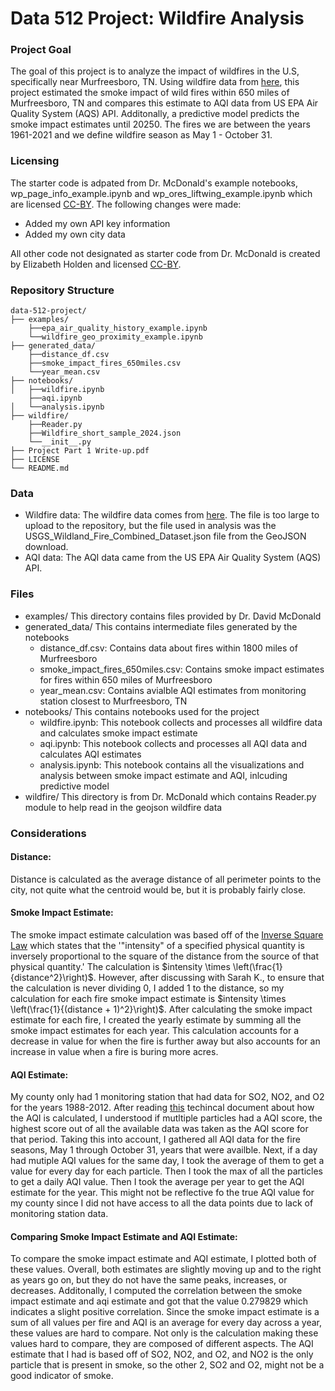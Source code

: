 # Data 512 Project: Wildfire Analysis

### Project Goal

The goal of this project is to analyze the impact of wildfires in the U.S, specifically near Murfreesboro, TN. Using wildfire data from [here](https://www.sciencebase.gov/catalog/item/61aa537dd34eb622f699df81), this project estimated the smoke impact of wild fires within 650 miles of Murfreesboro, TN and compares this estimate to AQI data from US EPA Air Quality System (AQS) API. Additonally, a predictive model predicts the smoke impact estimates until 20250. The fires we are between the years 1961-2021 and we define wildfire season as May 1 - October 31.

### Licensing
The starter code is adpated from Dr. McDonald's example notebooks, wp_page_info_example.ipynb and wp_ores_liftwing_example.ipynb which are licensed [CC-BY](https://creativecommons.org/licenses/by/4.0/). The following changes were made:
- Added my own API key information
- Added my own city data

All other code not designated as starter code from Dr. McDonald is created by Elizabeth Holden and licensed [CC-BY](https://creativecommons.org/licenses/by/4.0/).

### Repository Structure

```plaintext
data-512-project/
├── examples/
    ├──epa_air_quality_history_example.ipynb
    └──wildfire_geo_proximity_example.ipynb                      
├── generated_data/
    ├──distance_df.csv
    ├──smoke_impact_fires_650miles.csv
    └──year_mean.csv                                                  
├── notebooks/
│   ├──wildfire.ipynb
    ├──aqi.ipynb  
│   └──analysis.ipynb                 
├── wildfire/
    ├──Reader.py
    ├──Wildfire_short_sample_2024.json
    └──__init__.py
├── Project Part 1 Write-up.pdf                     
├── LICENSE                            
└── README.md
```
### Data
- Wildfire data: The wildfire data comes from [here](https://www.sciencebase.gov/catalog/item/61aa537dd34eb622f699df81). The file is too large to upload to the repository, but the file used in analysis was the USGS_Wildland_Fire_Combined_Dataset.json file from the GeoJSON download.
- AQI data: The AQI data came from the US EPA Air Quality System (AQS) API.

### Files
- examples/ This directory contains files provided by Dr. David McDonald
- generated_data/ This contains intermediate files generated by the notebooks
    - distance_df.csv: Contains data about fires within 1800 miles of Murfreesboro
    - smoke_impact_fires_650miles.csv: Contains smoke impact estimates for fires within 650 miles of Murfreesboro
    - year_mean.csv: Contains avialble AQI estimates from monitoring station closest to Murfreesboro, TN
- notebooks/ This contains notebooks used for the project
    - wildfire.ipynb: This notebook collects and processes all wildfire data and calculates smoke impact estimate
    - aqi.ipynb: This notebook collects and processes all AQI data and calculates AQI estimates
    - analysis.ipynb: This notebook contains all the visualizations and analysis between smoke impact estimate and AQI, inlcuding predictive model
- wildfire/ This directory is from Dr. McDonald which contains Reader.py module to help read in the geojson wildfire data

### Considerations
#### Distance:
Distance is calculated as the average distance of all perimeter points to the city, not quite what the centroid would be, but it is probably fairly close.
#### Smoke Impact Estimate:
The smoke impact estimate calculation was based off of the [Inverse Square Law](https://en.wikipedia.org/wiki/Inverse-square_law) which states that the '"intensity" of a specified physical quantity is inversely proportional to the square of the distance from the source of that physical quantity.' The calculation is $intensity \times \left(\frac{1}{distance^2}\right)$. However, after discussing with Sarah K., to ensure that the calculation is never dividing 0, I added 1 to the distance, so my calculation for each fire smoke impact estimate is $intensity \times \left(\frac{1}{(distance + 1)^2}\right)$. After calculating the smoke impact estimate for each fire, I created the yearly estimate by summing all the smoke impact estimates for each year. This calculation accounts for a decrease in value for when the fire is further away but also accounts for an increase in value when a fire is buring more acres. 
#### AQI Estimate:
My county only had 1 monitoring station that had data for SO2, NO2, and O2 for the years 1988-2012. After reading [this](https://document.airnow.gov/technical-assistance-document-for-the-reporting-of-daily-air-quailty.pdf) techincal document about how the AQI is calculated, I understood if mutltiple particles had a AQI score, the highest score out of all the available data was taken as the AQI score for that period. Taking this into account, I gathered all AQI data for the fire seasons, May 1 through October 31, years that were availble. Next, if a day had mutiple AQI values for the same day, I took the average of them to get a value for every day for each particle. Then I took the max of all the particles to get a daily AQI value. Then I took the average per year to get the AQI estimate for the year. This might not be reflective fo the true AQI value for my county since I did not have access to all the data points due to lack of monitoring station data.
#### Comparing Smoke Impact Estimate and AQI Estimate:
To compare the smoke impact estimate and AQI estimate, I plotted both of these values. Overall, both estimates are slightly moving up and to the right as years go on, but they do not have the same peaks, increases, or decreases. Additonally, I computed the correlation between the smoke impact estimate and aqi estimate and got that the value 0.279829 which indicates a slight positive correlation. Since the smoke impact estimate is a sum of all values per fire and AQI is an average for every day across a year, these values are hard to compare. Not only is the calculation making these values hard to compare, they are composed of different aspects. The AQI estimate that I had is based off of SO2, NO2, and O2, and NO2 is the only particle that is present in smoke, so the other 2, SO2 and O2, might not be a good indicator of smoke.
